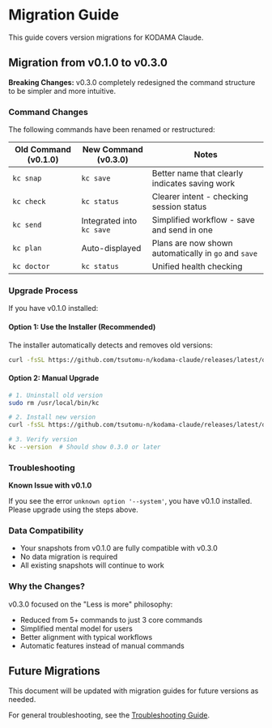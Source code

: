 # Migration Guide

This guide covers version migrations for KODAMA Claude.

## Migration from v0.1.0 to v0.3.0

**Breaking Changes:** v0.3.0 completely redesigned the command structure to be simpler and more intuitive.

### Command Changes

The following commands have been renamed or restructured:

| Old Command (v0.1.0) | New Command (v0.3.0) | Notes |
|---------------------|---------------------|-------|
| `kc snap` | `kc save` | Better name that clearly indicates saving work |
| `kc check` | `kc status` | Clearer intent - checking session status |
| `kc send` | Integrated into `kc save` | Simplified workflow - save and send in one |
| `kc plan` | Auto-displayed | Plans are now shown automatically in `go` and `save` |
| `kc doctor` | `kc status` | Unified health checking |

### Upgrade Process

If you have v0.1.0 installed:

#### Option 1: Use the Installer (Recommended)

The installer automatically detects and removes old versions:

```bash
curl -fsSL https://github.com/tsutomu-n/kodama-claude/releases/latest/download/install.sh | bash
```

#### Option 2: Manual Upgrade

```bash
# 1. Uninstall old version
sudo rm /usr/local/bin/kc

# 2. Install new version
curl -fsSL https://github.com/tsutomu-n/kodama-claude/releases/latest/download/install.sh | bash

# 3. Verify version
kc --version  # Should show 0.3.0 or later
```

### Troubleshooting

**Known Issue with v0.1.0**

If you see the error `unknown option '--system'`, you have v0.1.0 installed. Please upgrade using the steps above.

### Data Compatibility

- Your snapshots from v0.1.0 are fully compatible with v0.3.0
- No data migration is required
- All existing snapshots will continue to work

### Why the Changes?

v0.3.0 focused on the "Less is more" philosophy:
- Reduced from 5+ commands to just 3 core commands
- Simplified mental model for users
- Better alignment with typical workflows
- Automatic features instead of manual commands

## Future Migrations

This document will be updated with migration guides for future versions as needed.

For general troubleshooting, see the [Troubleshooting Guide](troubleshooting.md).